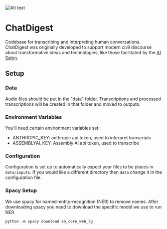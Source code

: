 ![Alt text](https://github.com/IanEisenberg/ChatDigest/blob/main/static/AI_Salon.png?raw=true "AI Salon")


# ChatDigest
Codebase for transcribing and interpreting human conversations. ChatDigest was originally
developed to support modern civil discourse about transformative ideas and technologies,
like those facilitated by the [AI Salon](https://lu.ma/Ai-salon).


## Setup

### Data
Audio files should be put in the "data" folder. Transcriptions and processed transcriptions will
be created in that folder and moved to outputs.

### Environment Variables
You'll need certain environment variables set:
* ANTHROPIC_KEY: anthropic api token, used to interpret transcripts
* ASSEMBLYAI_KEY: Assembly AI api token, used to transcribe

### Configuration
Configuration is set up to automatically expect your files to be places in `data/inputs`. If
you would like a different directory then `data` change it in the configuration file.

### Spacy Setup
We use spacy for named-entity-recognition (NER) to remove names. After downloading spacy you need
to download the specific model we use to run NER.

```python -m spacy download en_core_web_lg```
